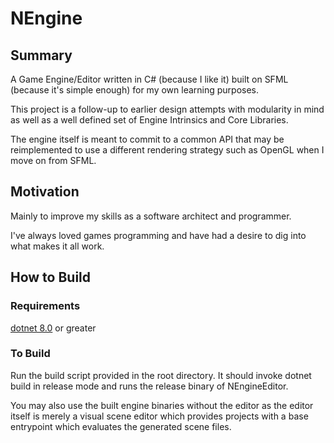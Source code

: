 # NEngine

## Summary
A Game Engine/Editor written in C# (because I like it) built on SFML (because it's simple enough) for my own learning purposes.

This project is a follow-up to earlier design attempts with modularity in mind as well as a well defined set
of Engine Intrinsics and Core Libraries.

The engine itself is meant to commit to a common API that may be reimplemented to use a different rendering
strategy such as OpenGL when I move on from SFML.

## Motivation
Mainly to improve my skills as a software architect and programmer.

I've always loved games programming and have had a desire to dig into what makes it all work.

## How to Build
### Requirements
[dotnet 8.0](https://dotnet.microsoft.com/en-us/download) or greater

### To Build
Run the build script provided in the root directory.
It should invoke dotnet build in release mode and runs the release binary of NEngineEditor.

You may also use the built engine binaries without the editor as the editor itself is merely a visual
scene editor which provides projects with a base entrypoint which evaluates the generated scene files.